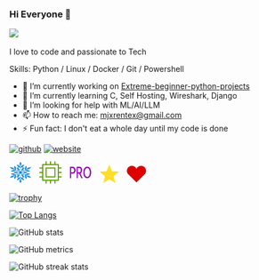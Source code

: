 ### Hi Everyone 👋
![](https://t4.ftcdn.net/jpg/08/86/49/53/360_F_886495385_XudXZcfZb7FqTwSWpDjwOEWfsol6Sw6e.jpg)

I love to code and  passionate to Tech

Skills: Python / Linux / Docker / Git / Powershell

- 🔭 I’m currently working on [Extreme-beginner-python-projects](https://github.com/Mr-DS-ML-85/extreme-beginner-python-projects)
- 🌱 I’m currently learning C, Self Hosting, Wireshark, Django 
- 🤔 I’m looking for help with ML/AI/LLM 
- 📫 How to reach me: mjxrentex@gmail.com 
- ⚡ Fun fact: I don't eat a whole day until my code is done 


[<img src='https://cdn.jsdelivr.net/npm/simple-icons@3.0.1/icons/github.svg' alt='github' height='40'>](https://github.com/F1CS-85)  [<img src='https://cdn.jsdelivr.net/npm/simple-icons@3.0.1/icons/icloud.svg' alt='website' height='40'>](https://www.geeksforgeeks.org/user/gojmanixx/)  

<a href='https://archiveprogram.github.com/'><img src='https://raw.githubusercontent.com/acervenky/animated-github-badges/master/assets/acbadge.gif' width='40' height='40'></a> <a href='https://docs.github.com/en/developers'><img src='https://raw.githubusercontent.com/acervenky/animated-github-badges/master/assets/devbadge.gif' width='40' height='40'></a> <a href='https://github.com/pricing'><img src='https://raw.githubusercontent.com/acervenky/animated-github-badges/master/assets/pro.gif' width='40' height='40'></a> <a href='https://stars.github.com/'><img src='https://raw.githubusercontent.com/acervenky/animated-github-badges/master/assets/starbadge.gif' width='35' height='35'></a> <a href='https://docs.github.com/en/github/supporting-the-open-source-community-with-github-sponsors'><img src='https://raw.githubusercontent.com/acervenky/animated-github-badges/master/assets/sponsorbadge.gif' width='35' height='35'></a> 

[![trophy](https://github-profile-trophy.vercel.app/?username=F1CS-85)](https://github.com/ryo-ma/github-profile-trophy)

[![Top Langs](https://github-readme-stats.vercel.app/api/top-langs/?username=F1CS-85)](https://github.com/anuraghazra/github-readme-stats)

![GitHub stats](https://github-readme-stats.vercel.app/api?username=F1CS-85&show_icons=true)  

![GitHub metrics](https://metrics.lecoq.io/F1CS-85)  

![GitHub streak stats](https://streak-stats.demolab.com/?user=F1CS-85)  

